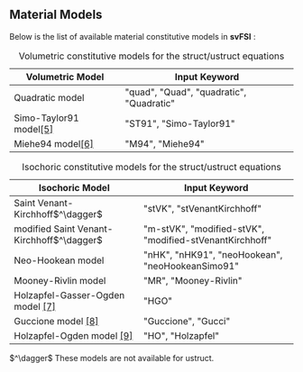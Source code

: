 ## Material Models

Below is the list of available material constitutive models in **svFSI** :

<table class="table table-bordered">
  <caption>Volumetric constitutive models for the struct/ustruct equations</caption>
  <thead>
  <tr>
    <th>Volumetric Model</th>
    <th>Input Keyword</th>
  </tr>
  </thead>
  <tr>
    <td>Quadratic model</td>
    <td> "quad", "Quad", "quadratic", "Quadratic" </td>
  </tr>
  <tr>
    <td>Simo-Taylor91 model<a href="#ref-5">[5]</a></td>
    <td>"ST91", "Simo-Taylor91"</td>
  </tr>
  <tr>
    <td>Miehe94 model<a href="#ref-6">[6]</a></td>
    <td>"M94", "Miehe94"</td>
  </tr>
</table>

<table class="table table-bordered">
  <caption>Isochoric constitutive models for the struct/ustruct equations</caption>
  <thead>
  <tr>
    <th>Isochoric Model</th>
    <th>Input Keyword</th>
  </tr>
  </thead>
    <tr>
      <td>Saint Venant-Kirchhoff$^\dagger$ </td>
      <td>"stVK", "stVenantKirchhoff" </td>
    </tr>
    <tr>
      <td>modified Saint Venant-Kirchhoff$^\dagger$</td>
      <td>"m-stVK", "modified-stVK",  "modified-stVenantKirchhoff" </td>
    </tr>
    <tr>
      <td>Neo-Hookean model </td>
      <td>"nHK", "nHK91", "neoHookean", "neoHookeanSimo91" </td>
    </tr>
    <tr>
      <td>Mooney-Rivlin model </td>
      <td>"MR", "Mooney-Rivlin" </td>
    </tr>
    <tr>
      <td>Holzapfel-Gasser-Ogden model <a href="#ref-7">[7]</a> </td>
      <td> "HGO" </td>
    </tr>
    <tr>
      <td>Guccione model <a href="#ref-8">[8]</a> </td>
      <td> "Guccione", "Gucci" </td>
    </tr>
    <tr>
      <td>Holzapfel-Ogden model <a href="#ref-9">[9]</a></td>
      <td> "HO", "Holzapfel" </td>
    </tr>
</table>
$^\dagger$ These models are not available for ustruct.
